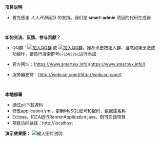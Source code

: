 **项目说明** 
- 首先感谢 _人人开源团队_ 的支持。我们是 **smart-admin** 项目的代码生成器
<br> 


**如何交流、反馈、参与贡献？**
- QQ群：[![加入QQ群](https://img.shields.io/badge/QQ群-671585861-blue.svg)](http://shang.qq.com/wpa/qunwpa?idkey=b7f4442a2a6b369a55aaa549bc0fbf14c478543d6a9c8f74eafca0378fcfcf40) 或 [![加入QQ群](https://img.shields.io/badge/QQ群-671585861-blue.svg)](https://jq.qq.com/?_wv=1027&k=5bGtRX8)，推荐点击按钮入群，当然如果无法成功操作，请自行搜索群号`671585861`进行添加

- 官方网址：[https://www.smartwx.info](https://www.smartwx.info/)

- 服务器支持：[http://webcsn.com](http://webcsn.com/)

<br>

 **本地部署**
- 通过git下载源码
- 修改application.yml，更新MySQL账号和密码、数据库名称
- Eclipse、IDEA运行RenrenApplication.java，则可启动项目
- 项目访问路径：http://localhost

**演示效果图：**
![输入图片说明](https://images.gitee.com/uploads/images/2019/0112/165923_be566568_1256378.png "代码截图.png")